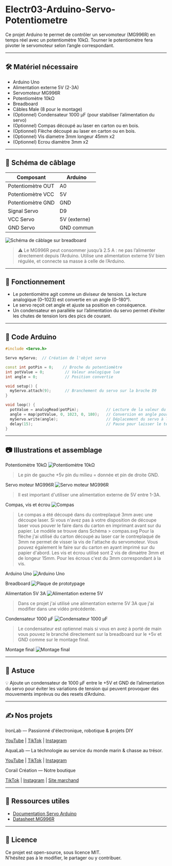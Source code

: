 # Electr03-Arduino-Servo-Potentiometre

Ce projet Arduino te permet de contrôler un servomoteur (MG996R) en temps réel avec un potentiomètre 10kΩ. Tourner le potentiomètre fera pivoter le servomoteur selon l’angle correspondant.

---

## 🛠 Matériel nécessaire

- Arduino Uno
- Alimentation externe 5V (2-3A)
- Servomoteur MG996R
- Potentiomètre 10kΩ
- Breadboard
- Câbles Male (8 pour le montage)
- (Optionnel) Condensateur 1000 µF (pour stabiliser l’alimentation du servo)
- (Optionnel) Compas découpé au laser en carton ou en bois.
- (Optionnel) Flèche découpé au laser en carton ou en bois.
- (Optionnel) Vis diametre 3mm longeur 45mm x2
- (Optionnel) Ecrou diamètre 3mm x2

---

## 🔌 Schéma de câblage

| Composant         | Arduino         |
|-------------------|-----------------|
| Potentiomètre OUT | A0              |
| Potentiomètre VCC | 5V              |
| Potentiomètre GND | GND             |
| Signal Servo      | D9              |
| VCC Servo         | 5V (externe)    |
| GND Servo         | GND commun      |


![Schéma de câblage sur breadboard](Images/schema.png)

> ⚠️ Le MG996R peut consommer jusqu’à 2.5 A : ne pas l’alimenter directement depuis l’Arduino. Utilise une alimentation externe 5V bien régulée, et connecte sa masse à celle de l’Arduino.

---

## 🧠 Fonctionnement

- Le potentiomètre agit comme un diviseur de tension. La lecture analogique (0–1023) est convertie en un angle (0–180°).
- Le servo reçoit cet angle et ajuste sa position en conséquence.
- Un condensateur en parallèle sur l’alimentation du servo permet d’éviter les chutes de tension lors des pics de courant.

---

## 💾 Code Arduino

```cpp
#include <Servo.h>

Servo myServo;  // Création de l'objet servo

const int potPin = 0;    // Broche du potentiomètre
int potValue = 0;         // Valeur analogique lue
int angle = 0;            // Position convertie

void setup() {
  myServo.attach(9);      // Branchement du servo sur la broche D9
}

void loop() {
  potValue = analogRead(potPin);            // Lecture de la valeur du potentiomètre
  angle = map(potValue, 0, 1023, 0, 180);   // Conversion en angle pour le servo
  myServo.write(angle);                     // Déplacement du servo à l'angle donné
  delay(15);                                // Pause pour laisser le temps au servo de bouger
}
``` 
---

## 📷 Illustrations et assemblage

Potentiomètre 10kΩ
![Potentiomètre 10kΩ](Images/potentiometre.png)

> Le pin de gauche +5v pin du milieu = donnée et pin de droite GND. 

Servo moteur MG996R
![Servo moteur MG996R](Images/servo.png)

> Il est important d'utiliser une alimentation externe de 5V entre 1-3A.

Compas, vis et écrou
![Compas](Images/compas.png)

> Le compas a été découpé dans du contreplaqué 3mm avec une découpe laser.
> Si vous n'avez pas à votre disposition de découpe laser vous pouver le faire dans du carton en imprimant avant sur du papier.
> Le modèle se trouve dans Schéma > compas.svg
> Pour la flèche j'ai utilisé du carton découpé au laser car le contreplaqué de 3mm ne permet de visser la vis de l'attache du servomoteur.
> Vous pouvez également le faire sur du carton en ayant imprimé sur du papier d'abord.
> Les vis et écrou utilisé sont 2 vis de dimaètre 3mm et de longeur 15mm.
> Pour les écrous c'est du 3mm correspondant à la vis.

Arduino Uno
![Arduino Uno](Images/arduino.png)

Breadboard
![Plaque de prototypage](Images/breadboard.png)

Alimentation 5V 3A
![Alimentation externe 5V](Images/alimentation.png)

> Dans ce projet j'ai utilisé une alimentation externe 5V 3A que j'ai modifier dans une vidéo précédente.

Condensateur 1000 µF
![Condensateur 1000 µF](Images/condensateur.png)

> Le condensateur est optiennel mais si vous en avez à porté de main vous pouvez le branché directement sur la breadboard sur le +5v et GND comme sur le montage final.

Montage final
![Montage final](Images/final.png)

---

## 📌 Astuce

💡 Ajoute un condensateur de 1000 µF entre le +5V et GND de l’alimentation du servo pour éviter les variations de tension qui peuvent provoquer des mouvements imprévus ou des resets d’Arduino.

---

## ✍️ Nos projets

IronLab — Passionné d'électronique, robotique & projets DIY  

[YouTube](https://youtube.com/@ironlab_974) | [TikTok](https://www.tiktok.com/@ironlab_974) | [Instagram](https://www.instagram.com/ironlab_974)

AquaLab — La téchnologie au service du monde marin & chasse au trésor.

[YouTube](https://youtube.com/@aqualab_974) | [TikTok](https://www.tiktok.com/@aqualab_974) | [Instagram](https://www.instagram.com/aqualab_974)

Corail Création — Notre boutique

[TikTok](https://www.tiktok.com/@corail.creation) | [Instagram](https://www.instagram.com/corail.creation) | [Site marchand](https://www.corail-creation.re)

---

## 🔗 Ressources utiles

- [Documentation Servo Arduino](https://www.arduino.cc/en/reference/servo)
- [Datasheet MG996R](https://www.electronicoscaldas.com/datasheet/MG996R_Tower-Pro.pdf)

---

## 📄 Licence

Ce projet est open-source, sous licence MIT.  
N'hésitez pas à le modifier, le partager ou y contribuer.
